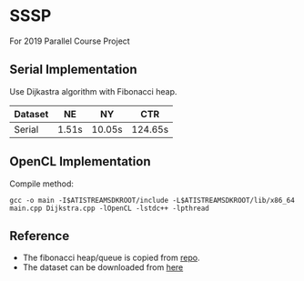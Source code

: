 # SSSP
For 2019 Parallel Course Project

## Serial Implementation
Use Dijkastra algorithm with Fibonacci heap.

| Dataset | NE | NY | CTR |  
|---|---|---|---|  
| Serial | 1.51s | 10.05s | 124.65s |  

## OpenCL Implementation
Compile method: 
```
gcc -o main -I$ATISTREAMSDKROOT/include -L$ATISTREAMSDKROOT/lib/x86_64 main.cpp Dijkstra.cpp -lOpenCL -lstdc++ -lpthread
```

## Reference
- The fibonacci heap/queue is copied from [repo](https://github.com/beniz/fiboheap.git).
- The dataset can be downloaded from [here](http://users.diag.uniroma1.it/challenge9/competition.shtml)
